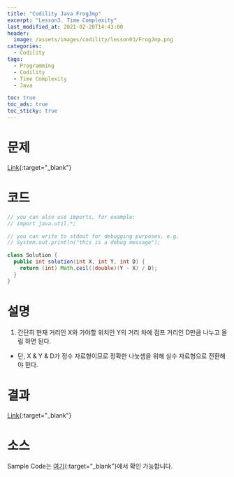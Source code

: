 ```yaml
---
title: "Codility Java FrogJmp"
excerpt: "Lesson3. Time Complexity"
last_modified_at: 2021-02-20T14:43:00
header:
  image: /assets/images/codility/lesson03/FrogJmp.png
categories:
  - Codility
tags:
  - Programming
  - Codility
  - Time Complexity
  - Java

toc: true
toc_ads: true
toc_sticky: true
---
```

# 문제
[Link](https://app.codility.com/programmers/lessons/3-time_complexity/frog_jmp/){:target="_blank"}

# 코드
```java
// you can also use imports, for example:
// import java.util.*;

// you can write to stdout for debugging purposes, e.g.
// System.out.println("this is a debug message");

class Solution {
  public int solution(int X, int Y, int D) {
    return (int) Math.ceil((double)(Y - X) / D);
  }
}
```

# 설명
1. 간단히 현재 거리인 X와 가야할 위치인 Y의 거리 차에 점프 거리인 D만큼 나누고 올림 하면 된다.
- 단, X & Y & D가 정수 자료형이므로 정확한 나눗셈을 위해 실수 자료형으로 전환해야 한다.

# 결과
[Link](https://app.codility.com/demo/results/training8JZJC2-DF5/){:target="_blank"}

# 소스
Sample Code는 [여기](https://github.com/GracefulSoul/codility/blob/master/src/main/java/gracefulsoul/lesson03/FrogJmp.java){:target="_blank"}에서 확인 가능합니다.
